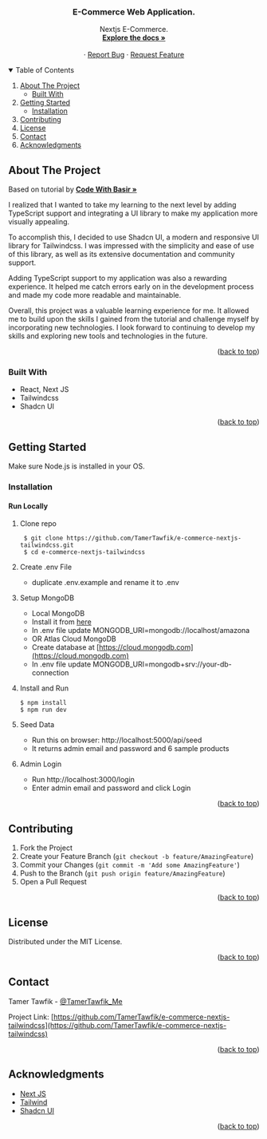 <div align="center">

  <h3 align="center">E-Commerce Web Application.</h3>

  <p align="center">
    Nextjs E-Commerce.
    <br />
    <a href="https://github.com/TamerTawfik/e-commerce-nextjs-tailwindcss"><strong>Explore the docs »</strong></a>
    <br />
    <br />
    ·
    <a href="https://github.com/TamerTawfik/e-commerce-nextjs-tailwindcss/issues">Report Bug</a>
    ·
    <a href="https://github.com/TamerTawfik/e-commerce-nextjs-tailwindcss/issues">Request Feature</a>
  </p>
</div>



<!-- TABLE OF CONTENTS -->
<details open>
  <summary>Table of Contents</summary>
  <ol>
    <li>
      <a href="#about-the-project">About The Project</a>
      <ul>
        <li><a href="#built-with">Built With</a></li>
      </ul>
    </li>
    <li>
      <a href="#getting-started">Getting Started</a>
      <ul>
        <li><a href="#installation">Installation</a></li>
      </ul>
    </li>
    <li><a href="#contributing">Contributing</a></li>
    <li><a href="#license">License</a></li>
    <li><a href="#contact">Contact</a></li>
    <li><a href="#acknowledgments">Acknowledgments</a></li>
  </ol>
</details>



<!-- ABOUT THE PROJECT -->
## About The Project


Based on tutorial by  <a target="_blank" href="https://www.youtube.com/@CodingwithBasir"><strong> Code With Basir » </strong></a>

I realized that I wanted to take my learning to the next level by adding TypeScript support and integrating a UI library to make my application more visually appealing.

To accomplish this, I decided to use Shadcn UI, a modern and responsive UI library for Tailwindcss. I was impressed with the simplicity and ease of use of this library, as well as its extensive documentation and community support.

Adding TypeScript support to my application was also a rewarding experience. It helped me catch errors early on in the development process and made my code more readable and maintainable.

Overall, this project was a valuable learning experience for me. It allowed me to build upon the skills I gained from the tutorial and challenge myself by incorporating new technologies. I look forward to continuing to develop my skills and exploring new tools and technologies in the future.

<p align="right">(<a href="#readme-top">back to top</a>)</p>



### Built With



* React, Next JS
* Tailwindcss
* Shadcn UI


<p align="right">(<a href="#readme-top">back to top</a>)</p>



<!-- GETTING STARTED -->
## Getting Started

Make sure Node.js is installed in your OS.


### Installation

#### Run Locally

1. Clone repo

   ```shell
    $ git clone https://github.com/TamerTawfik/e-commerce-nextjs-tailwindcss.git
    $ cd e-commerce-nextjs-tailwindcss
   ```

2. Create .env File

   - duplicate .env.example and rename it to .env

3. Setup MongoDB

   - Local MongoDB
   - Install it from [here](https://www.mongodb.com/try/download/community)
   - In .env file update MONGODB_URI=mongodb://localhost/amazona
   - OR Atlas Cloud MongoDB
   - Create database at [https://cloud.mongodb.com](https://cloud.mongodb.com)
   - In .env file update MONGODB_URI=mongodb+srv://your-db-connection

4. Install and Run

   ```
   $ npm install
   $ npm run dev
   ```

5. Seed Data

   - Run this on browser: http://localhost:5000/api/seed
   - It returns admin email and password and 6 sample products

6. Admin Login

   - Run http://localhost:3000/login
   - Enter admin email and password and click Login



<p align="right">(<a href="#readme-top">back to top</a>)</p>



<!-- CONTRIBUTING -->
## Contributing


1. Fork the Project
2. Create your Feature Branch (`git checkout -b feature/AmazingFeature`)
3. Commit your Changes (`git commit -m 'Add some AmazingFeature'`)
4. Push to the Branch (`git push origin feature/AmazingFeature`)
5. Open a Pull Request

<p align="right">(<a href="#readme-top">back to top</a>)</p>



<!-- LICENSE -->
## License

Distributed under the MIT License.

<p align="right">(<a href="#readme-top">back to top</a>)</p>



<!-- CONTACT -->
## Contact

Tamer Tawfik - [@TamerTawfik_Me](https://twitter.com/TamerTawfik_Me) 

Project Link: [https://github.com/TamerTawfik/e-commerce-nextjs-tailwindcss](https://github.com/TamerTawfik/e-commerce-nextjs-tailwindcss)

<p align="right">(<a href="#readme-top">back to top</a>)</p>



<!-- ACKNOWLEDGMENTS -->
## Acknowledgments


* [Next JS](https://nextjs.org/)
* [Tailwind](https://tailwindcss.com/)
* [Shadcn UI](https://ui.shadcn.com/)

<p align="right">(<a href="#readme-top">back to top</a>)</p>
